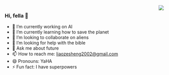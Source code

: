 <img align="right" src="https://github-readme-stats.vercel.app/api?username=duliaojason&show_icons=true&hide_title=true&theme=dracula" />

### Hi, fella 👋

- 🔭 I’m currently working on AI
- 🌱 I’m currently learning how to save the planet
- 👯 I’m looking to collaborate on aliens
- 🤔 I’m looking for help with the bible
- 💬 Ask me about future
- 📫 How to reach me: liaozesheng2002@gmail.com
- 😄 Pronouns: YaHA
- ⚡ Fun fact: I have superpowers
